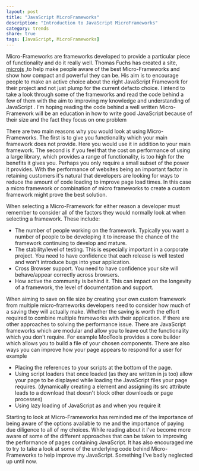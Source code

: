```yaml
---
layout: post
title: "JavaScript MicroFrameworks"
description: "Introduction to JavaScript MicroFrameworks"
category: trends
share: true
tags: [JavaScript, MicroFrameworks]
---
```


Micro-Frameworks are frameworks developed to provide a particular piece of functionality and do it really well. Thomas Fuchs has created a site, <a href="http://microjs.com/" target="_blank">microjs</a> ,to help make people aware of the best Micro-Frameworks and show how compact and powerful they can be. His aim is to encourage people to make an active choice about the right JavaScript Framework for their project and not just plump for the current defacto choice. I intend to take a look  through some of the frameworks and read the code behind a few of them with the aim to improving my knowledge and understanding of JavaScript . I'm hoping reading the code behind a well written Micro-Framework will be an education in how to write good JavaScript because of their size and the fact they focus on one problem
 
There are two main reasons why you would look at using Micro-Frameworks. The first is to give you functionality which your main framework does not provide. Here you would use it in addition to your main framework. The second is if you feel that the cost on performance of using a large library, which provides a range of functionality, is too high for the benefits it gives you. Perhaps you only require a small subset of the power it provides. With the performance of websites being an important factor in retaining customers it's natural that developers are looking for ways to reduce the amount of code loading to improve page load times. In this case a micro framework or combination of micro frameworks to create a custom framework might prove the best solution.
 
When selecting a Micro-Framework for either reason a developer must remember to consider all of the factors they would normally look at when selecting a framework. These include:

+ The number of people working on the framework. Typically you want a number of people to be developing it to increase the chance of the framework continuing to develop and mature.
+ The stability/level of testing. This is especially important in a corporate project. You need to have confidence that each release is well tested and won't introduce bugs into your application.
+ Cross Browser support. You need to have confidence your site will behave/appear correctly across browsers.
+ How active the community is behind it. This can impact on the longevity of a framework, the level of documentation and support. 

When aiming to save on file size by creating your own custom framework from multiple micro-frameworks developers need to consider how much of a saving they will actually make. Whether the saving is worth the effort required to combine multiple frameworks with their application. If there are other approaches to solving the performance issue. There are JavaScript frameworks which are modular and allow you to leave out the functionality which you don't require. For example MooTools provides a core builder which allows you to build a file of your chosen components. There are also ways you can improve how your page appears to respond for a user for example

+ Placing the references to your scripts at the bottom of the page.
+ Using script loaders that once loaded (as they are written in js too) allow your page to be displayed while loading the JavaScript files your page requires. (dynamically creating a element and assigning its src attribute leads to a download that doesn't block other downloads or page processes)
+ Using lazy loading of JavaScript as and when you require it
 
Starting to look at Micro-Frameworks has reminded me of the importance of being aware of the options available to me and the importance of paying due diligence to all of my choices. While reading about it I've become more aware of some of the different approaches that can be taken to improving the performance of pages containing JavaScript. It has also encouraged me to try to take a look at some of the underlying code behind Micro-Frameworks to help improve my JavaScript. Something I've badly neglected up until now.

